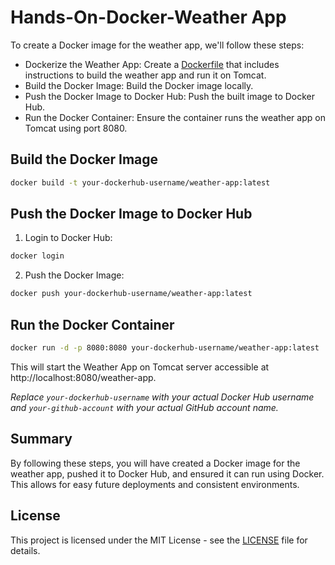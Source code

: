 # Hands-On-Docker-Weather App

To create a Docker image for the weather app, we'll follow these steps:

- Dockerize the Weather App: Create a [Dockerfile](./Dockerfile) that includes instructions to build the weather app and run it on Tomcat.
- Build the Docker Image: Build the Docker image locally.
- Push the Docker Image to Docker Hub: Push the built image to Docker Hub.
- Run the Docker Container: Ensure the container runs the weather app on Tomcat using port 8080.

## Build the Docker Image

```sh
docker build -t your-dockerhub-username/weather-app:latest
```

## Push the Docker Image to Docker Hub

1. Login to Docker Hub:

```sh
docker login
```

2. Push the Docker Image:

```sh
docker push your-dockerhub-username/weather-app:latest
```

## Run the Docker Container

```sh
docker run -d -p 8080:8080 your-dockerhub-username/weather-app:latest
```

This will start the Weather App on Tomcat server accessible at http://localhost:8080/weather-app.

*Replace `your-dockerhub-username` with your actual Docker Hub username and `your-github-account` with your actual GitHub account name.*

## Summary

By following these steps, you will have created a Docker image for the weather app, pushed it to Docker Hub, and ensured it can run using Docker. 
This allows for easy future deployments and consistent environments.

## License
This project is licensed under the MIT License - see the [LICENSE](./LICENSE) file for details.





